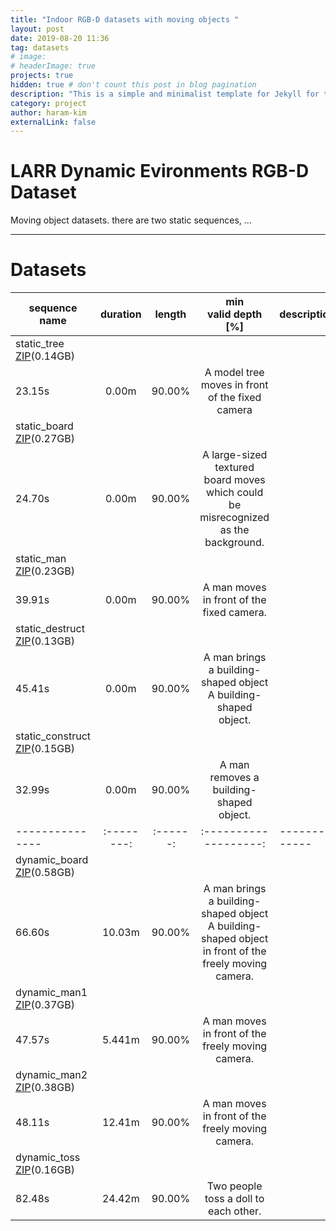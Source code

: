 ```yaml
---
title: "Indoor RGB-D datasets with moving objects "
layout: post
date: 2019-08-20 11:36
tag: datasets
# image: 
# headerImage: true
projects: true
hidden: true # don't count this post in blog pagination
description: "This is a simple and minimalist template for Jekyll for those who likes to eat noodles."
category: project
author: haram-kim
externalLink: false
---
```


# LARR Dynamic Evironments RGB-D Dataset

Moving object datasets. there are two static sequences, ...

---


# Datasets

| sequence name | duration | length | min <br> valid depth [\%] | description |
|---------------|:--------:|:------:|:-------------------:|-------------|
| static_tree <br> [ZIP](http://larr.snu.ac.kr/haramkim/static_tree.zip)(0.14GB)
| 23.15s | 0.00m  | 90.00% | A model tree moves in front of the fixed camera |
| static_board <br> [ZIP](http://larr.snu.ac.kr/haramkim/static_board.zip)(0.27GB)
| 24.70s | 0.00m  | 90.00% | A large-sized textured board moves which could be misrecognized as the background. |
| static_man <br> [ZIP](http://larr.snu.ac.kr/haramkim/static_man.zip)(0.23GB)
| 39.91s | 0.00m | 90.00% | A man moves in front of the fixed camera. |
| static_destruct <br> [ZIP](http://larr.snu.ac.kr/haramkim/static_destruct.zip)(0.13GB)
| 45.41s | 0.00m | 90.00% | A man brings a building-shaped object A building-shaped object. |
| static_construct <br> [ZIP](http://larr.snu.ac.kr/haramkim/static_construct.zip)(0.15GB)
| 32.99s | 0.00m | 90.00% | A man removes a building-shaped object. |
|---------------|:--------:|:------:|:-------------------:|-------------|
| dynamic_board <br> [ZIP](http://larr.snu.ac.kr/haramkim/dynamic_board.zip)(0.58GB)
| 66.60s | 10.03m | 90.00% | A man brings a building-shaped object A building-shaped object in front of the freely moving camera.     |
| dynamic_man1 <br> [ZIP](http://larr.snu.ac.kr/haramkim/dynamic_man1.zip)(0.37GB)
| 47.57s | 5.441m | 90.00% |  A man moves in front of the freely moving camera.  |
| dynamic_man2 <br> [ZIP](http://larr.snu.ac.kr/haramkim/dynamic_man2.zip)(0.38GB)
| 48.11s | 12.41m | 90.00% | A man moves in front of the freely moving camera.  |
| dynamic_toss <br> [ZIP](http://larr.snu.ac.kr/haramkim/dynamic_toss.zip)(0.16GB)
| 82.48s | 24.42m | 90.00% | Two people toss a doll to each other.  |


